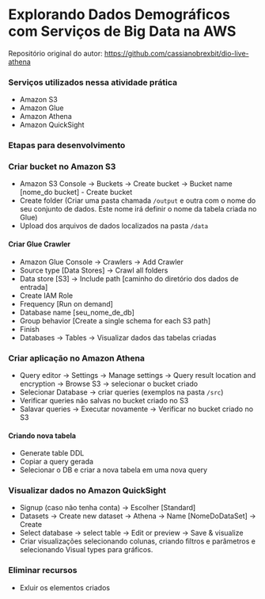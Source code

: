 # Explorando Dados Demográficos com Serviços de Big Data na AWS
Repositório original do autor: https://github.com/cassianobrexbit/dio-live-athena
### Serviços utilizados nessa atividade prática
 - Amazon S3
 - Amazon Glue
 - Amazon Athena
 - Amazon QuickSight

### Etapas para desenvolvimento

### Criar bucket no Amazon S3

- Amazon S3 Console -> Buckets -> Create bucket -> Bucket name [nome_do bucket] - Create bucket
- Create folder (Criar uma pasta chamada ```/output``` e outra com o nome do seu conjunto de dados. Este nome irá definir o nome da tabela criada no Glue)
- Upload dos arquivos de dados localizados na pasta ```/data```

#### Criar Glue Crawler

- Amazon Glue Console -> Crawlers -> Add Crawler
- Source type [Data Stores] -> Crawl all folders
- Data store [S3] -> Include path [caminho do diretório dos dados de entrada]
- Create IAM Role
- Frequency [Run on demand]
- Database name [seu_nome_de_db]
- Group behavior [Create a single schema for each S3 path]
- Finish
- Databases -> Tables -> Visualizar dados das tabelas criadas

### Criar aplicação no Amazon Athena

- Query editor -> Settings -> Manage settings -> Query result location and encryption -> Browse S3 -> selecionar o bucket criado
- Selecionar Database -> criar queries (exemplos na pasta ```/src```)
- Verificar queries não salvas no bucket criado no S3
- Salavar queries -> Executar novamente -> Verificar no bucket criado no S3

#### Criando nova tabela

- Generate table DDL
- Copiar a query gerada
- Selecionar o DB e criar a nova tabela em uma nova query

### Visualizar dados no Amazon QuickSight

- Signup (caso não tenha conta) -> Escolher [Standard]
- Datasets -> Create new dataset -> Athena -> Name [NomeDoDataSet] -> Create
- Select database -> select table -> Edit or preview -> Save & visualize
- Criar visualizações selecionando colunas, criando filtros e parâmetros e selecionando Visual types para gráficos.

### Eliminar recursos
 - Exluir os elementos criados

